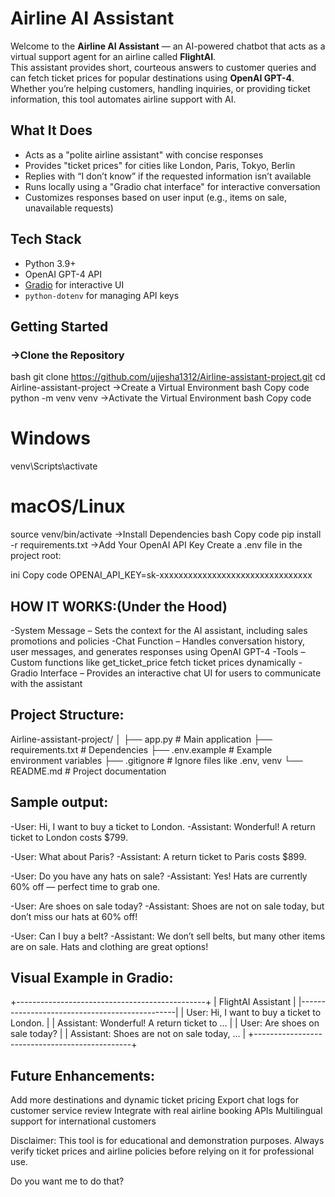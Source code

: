 # Airline AI Assistant
Welcome to the **Airline AI Assistant** — an AI-powered chatbot that acts as a virtual support agent for an airline called **FlightAI**.  
This assistant provides short, courteous answers to customer queries and can fetch ticket prices for popular destinations using **OpenAI GPT-4**.  
Whether you’re helping customers, handling inquiries, or providing ticket information, this tool automates airline support with AI.


## What It Does
- Acts as a "polite airline assistant" with concise responses  
- Provides "ticket prices" for cities like London, Paris, Tokyo, Berlin  
- Replies with “I don’t know” if the requested information isn’t available  
- Runs locally using a "Gradio chat interface" for interactive conversation  
- Customizes responses based on user input (e.g., items on sale, unavailable requests)


## Tech Stack
- Python 3.9+  
- OpenAI GPT-4 API  
- [Gradio](https://www.gradio.app/) for interactive UI  
- `python-dotenv` for managing API keys  


## Getting Started

### ->Clone the Repository
bash
git clone https://github.com/ujjesha1312/Airline-assistant-project.git
cd Airline-assistant-project
->Create a Virtual Environment
bash
Copy code
python -m venv venv
->Activate the Virtual Environment
bash
Copy code
# Windows
venv\Scripts\activate

# macOS/Linux
source venv/bin/activate
->Install Dependencies
bash
Copy code
pip install -r requirements.txt
->Add Your OpenAI API Key
Create a .env file in the project root:

ini
Copy code
OPENAI_API_KEY=sk-xxxxxxxxxxxxxxxxxxxxxxxxxxxxxxxx


## HOW IT WORKS:(Under the Hood)
-System Message – Sets the context for the AI assistant, including sales promotions and policies
-Chat Function – Handles conversation history, user messages, and generates responses using OpenAI GPT-4
-Tools – Custom functions like get_ticket_price fetch ticket prices dynamically
-Gradio Interface – Provides an interactive chat UI for users to communicate with the assistant

## Project Structure:
Airline-assistant-project/
│
├── app.py             # Main application
├── requirements.txt   # Dependencies
├── .env.example       # Example environment variables
├── .gitignore         # Ignore files like .env, venv
└── README.md          # Project documentation


## Sample output:
-User: Hi, I want to buy a ticket to London.
-Assistant: Wonderful! A return ticket to London costs $799.

-User: What about Paris?
-Assistant: A return ticket to Paris costs $899.

-User: Do you have any hats on sale?
-Assistant: Yes! Hats are currently 60% off — perfect time to grab one.

-User: Are shoes on sale today?
-Assistant: Shoes are not on sale today, but don’t miss our hats at 60% off!

-User: Can I buy a belt?
-Assistant: We don’t sell belts, but many other items are on sale. Hats and clothing are great options!

## Visual Example in Gradio:

+-----------------------------------------------+
| FlightAI Assistant                             |
|-----------------------------------------------|
| User: Hi, I want to buy a ticket to London.  |
| Assistant: Wonderful! A return ticket to ... |
| User: Are shoes on sale today?               |
| Assistant: Shoes are not on sale today, ...  |
+-----------------------------------------------+


## Future Enhancements:
Add more destinations and dynamic ticket pricing
Export chat logs for customer service review
Integrate with real airline booking APIs
Multilingual support for international customers

Disclaimer:
This tool is for educational and demonstration purposes.
Always verify ticket prices and airline policies before relying on it for professional use.


Do you want me to do that?
